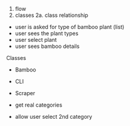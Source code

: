 1. flow
2. classes
  2a. class relationship

- user is asked for type of bamboo plant (list)
- user sees the plant types
- user select plant
- user sees bamboo details
 
Classes
- Bamboo
- CLI
- Scraper


- get real categories
- allow user select 2nd category